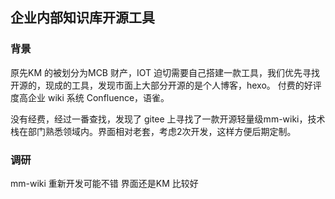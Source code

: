 ## 企业内部知识库开源工具

### 背景

原先KM 的被划分为MCB 财产，IOT 迫切需要自己搭建一款工具，我们优先寻找开源的，现成的工具，发现市面上大部分开源的是个人博客，hexo。 付费的好评度高企业 wiki 系统  Confluence，语雀。

没有经费，经过一番查找，发现了 gitee 上寻找了一款开源轻量级mm-wiki，技术栈在部门熟悉领域内。界面相对老套，考虑2次开发，这样方便后期定制。

### 调研

mm-wiki 重新开发可能不错 界面还是KM 比较好

